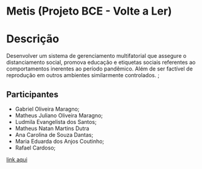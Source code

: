# Metis (Projeto BCE - Volte a Ler)

# Descrição

Desenvolver um sistema de gerenciamento multifatorial que assegure o distanciamento social, promova educação e etiquetas sociais referentes ao comportamentos inerentes ao período pandêmico. Além de ser factível de reprodução em outros ambientes similarmente controlados. ;


## Participantes

- Gabriel Oliveira Maragno;
- Matheus Juliano Oliveira Maragno;
- Ludmila Evangelista dos Santos;
- Matheus Natan Martins Dutra
- Ana Carolina de Souza Dantas;
- Maria Eduarda dos Anjos Coutinho;
- Rafael Cardoso;

[link aqui](https://awwapp.com/b/u4yzmqve2hkru/)


